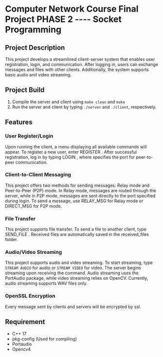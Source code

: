 # Computer Network Course Final Project PHASE 2 ---- Socket Programming
## Project Description
This project develops a streamlined client-server system that enables user registration, login, and communication. After logging in, users can exchange messages and files with other clients. Additionally, the system supports basic audio and video streaming.

## Project Build
1. Compile the server and client using `make clean` and `make`
2. Run the server and client by typing `./server` and `./client`, respectively.

## Features
### User Register/Login

Upon running the client, a menu displaying all available commands will appear. To register a new user, enter REGISTER <username> <password>. After successful registration, log in by typing LOGIN <username> <password> <p2pPort>, where <p2pPort> specifies the port for peer-to-peer communication.

### Client-to-Client Messaging

This project offers two methods for sending messages: Relay mode and Peer-to-Peer (P2P) mode. In Relay mode, messages are routed through the server, while in P2P mode, messages are sent directly to the port specified during login. To send a message, use RELAY_MSG <username> <message> for Relay mode or DIRECT_MSG <username> <message> for P2P mode.

### File Transfer

This project supports file transfer. To send a file to another client, type SEND_FILE <username> <filepath>. Received files are automatically saved in the received_files folder.

### Audio/Video Streaming 

This project supports audio and video streaming. To start streaming, type `STREAM AUDIO` for audio or `STREAM VIDEO` for video. The server begins streaming upon receiving the command. Audio streaming uses the PortAudio package, while video streaming relies on OpenCV. Currently, audio streaming supports WAV files only.

### OpenSSL Encryption

Every message sent by clients and servers will be encrypted by ssl. 

## Requirement
- C++ 17
- pkg-config (Used for compiling)
- Portaudio
- Opencv4
